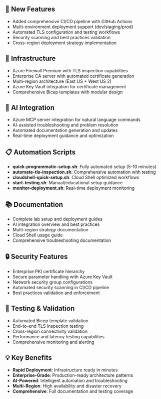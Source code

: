 ## 🚀 New Features
- Added comprehensive CI/CD pipeline with GitHub Actions
- Multi-environment deployment support (dev/staging/prod)
- Automated TLS configuration and testing workflows
- Security scanning and best practices validation
- Cross-region deployment strategy implementation

## 🔧 Infrastructure
- Azure Firewall Premium with TLS inspection capabilities
- Enterprise CA server with automated certificate generation
- Multi-region architecture (East US + West US 2)
- Azure Key Vault integration for certificate management
- Comprehensive Bicep templates with modular design

## 🤖 AI Integration
- Azure MCP server integration for natural language commands
- AI-assisted troubleshooting and problem resolution
- Automated documentation generation and updates
- Real-time deployment guidance and optimization

## 📋 Automation Scripts
- **quick-programmatic-setup.sh**: Fully automated setup (5-10 minutes)
- **automate-tls-inspection.sh**: Comprehensive automation with testing
- **cloudshell-quick-setup.sh**: Cloud Shell optimized workflows
- **start-testing.sh**: Manual/educational setup guidance
- **monitor-deployment.sh**: Real-time deployment monitoring

## 📚 Documentation
- Complete lab setup and deployment guides
- AI integration overview and best practices
- Multi-region strategy documentation
- Cloud Shell usage guide
- Comprehensive troubleshooting documentation

## 🔒 Security Features
- Enterprise PKI certificate hierarchy
- Secure parameter handling with Azure Key Vault
- Network security group configurations
- Automated security scanning in CI/CD pipeline
- Best practices validation and enforcement

## 🧪 Testing & Validation
- Automated Bicep template validation
- End-to-end TLS inspection testing  
- Cross-region connectivity validation
- Performance and latency testing capabilities
- Comprehensive monitoring and alerting

## 💡 Key Benefits
- **Rapid Deployment**: Infrastructure ready in minutes
- **Enterprise-Grade**: Production-ready architecture patterns
- **AI-Powered**: Intelligent automation and troubleshooting
- **Multi-Region**: High availability and disaster recovery
- **Comprehensive**: Full documentation and testing coverage
